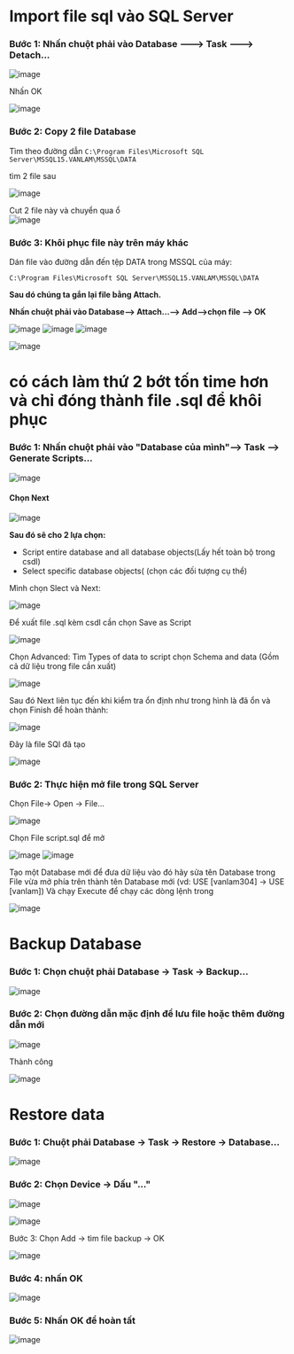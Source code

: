 # Import file sql vào SQL Server

### Bước 1: Nhấn chuột phải vào Database ---> Task ---> Detach...

![image](https://user-images.githubusercontent.com/111721629/191891794-c59382d9-4911-4a96-a57a-5ab37ce06db7.png)

Nhấn OK

![image](https://user-images.githubusercontent.com/111721629/191892038-7d81ec94-90bf-4dac-8838-3a1f53c59b92.png)

### Bước 2: Copy 2 file Database

Tìm theo đường dẫn 
` C:\Program Files\Microsoft SQL Server\MSSQL15.VANLAM\MSSQL\DATA `

 tìm 2 file sau
 
 ![image](https://user-images.githubusercontent.com/111721629/191892996-2ce64f4d-1632-4686-bcff-6760479852c2.png)


Cut 2 file này và chuyển qua ổ  
![image](https://user-images.githubusercontent.com/111721629/191893321-877aaf3f-994d-4c11-bc5c-70bd4278b11d.png)


### Bước 3: Khôi phục file này trên máy khác

Dán file vào đường dẫn đến tệp DATA trong MSSQL của máy:

` C:\Program Files\Microsoft SQL Server\MSSQL15.VANLAM\MSSQL\DATA `

**Sau dó chúng ta gắn lại file bằng Attach.**

**Nhấn chuột phải vào Database--> Attach...--> Add-->chọn file --> OK**

![image](https://user-images.githubusercontent.com/111721629/191894202-da815c37-2206-4790-a7be-adc02808f381.png)
![image](https://user-images.githubusercontent.com/111721629/191894225-dc661116-9851-466e-9bb9-c61b0256669d.png)
![image](https://user-images.githubusercontent.com/111721629/191894241-ee555125-3c07-48d7-b847-1db345a25b29.png)

![image](https://user-images.githubusercontent.com/111721629/191894264-730c201a-f873-41ec-910f-294f829ac02d.png)


# có cách làm thứ 2 bớt tốn time hơn và chỉ đóng thành file .sql để khôi phục

### Bước 1: Nhấn chuột phải vào "Database của mình"--> Task --> Generate Scripts...

![image](https://user-images.githubusercontent.com/111721629/191894547-a06bb3a8-fc1a-49d5-be78-38d18c024b99.png)

#### Chọn Next

![image](https://user-images.githubusercontent.com/111721629/191894622-162282a1-d3c8-4e4c-8dfc-c51d58b073bc.png)

**Sau đó sẽ cho 2 lựa chọn:**

- Script entire database and all database objects(Lấy hết toàn bộ trong csdl)
- Select specific database objects( (chọn các đối tượng cụ thể)

Mình chọn Slect và Next:

![image](https://user-images.githubusercontent.com/111721629/191894996-dad1178e-084a-458b-91bf-4b2f2d79899d.png)

Để xuất file .sql kèm csdl cần chọn Save as Script

![image](https://user-images.githubusercontent.com/111721629/191895158-045ce983-532a-412f-b0f3-cf24006a4a17.png)

Chọn Advanced: Tìm Types of data to script chọn Schema and data (Gồm cả dữ liệu trong file cần xuất) 

![image](https://user-images.githubusercontent.com/111721629/192177162-1fe4b1ce-a47c-4b32-bfb6-c881a04519f2.png)


Sau đó Next liên tục đến khi kiểm tra ổn định như trong hình là đã ổn và chọn Finish để hoàn thành:

![image](https://user-images.githubusercontent.com/111721629/192177432-72e9a373-81b6-455f-8d28-626e19c0325e.png)

Đây là file SQl đã tạo 

![image](https://user-images.githubusercontent.com/111721629/192177608-48a268f5-61a9-4346-812f-29237fd56691.png)


### Bước 2: Thực hiện mở file trong SQL Server

Chọn File-> Open -> File...

![image](https://user-images.githubusercontent.com/111721629/192177780-109cee96-57d2-450c-9b8e-45570257f528.png)

Chọn File script.sql để mở 

![image](https://user-images.githubusercontent.com/111721629/192178912-abbb6f5e-e922-41d3-9b69-8089443376e9.png)
![image](https://user-images.githubusercontent.com/111721629/192178938-4b90bb72-ab2c-4396-aff8-35319fd2472e.png)

Tạo một Database mới để đưa dữ liệu vào đó hãy sửa tên Database trong File vừa mở phía trên thành tên Database mới (vd: USE [vanlam304] -> USE [vanlam])
 Và chạy Execute để chạy các dòng lệnh trong 

![image](https://user-images.githubusercontent.com/111721629/192179487-425345c0-b4ee-48ce-98b1-0c4c80e30bfe.png)

# Backup Database

### Bước 1: Chọn chuột phải Database -> Task -> Backup...

![image](https://user-images.githubusercontent.com/111721629/192186457-6a4de4d9-8313-47b1-86ee-5efcff933ead.png)

### Bước 2: Chọn đường dẫn mặc định để lưu file hoặc thêm đường dẫn mới

![image](https://user-images.githubusercontent.com/111721629/192187027-1ab2235f-493f-435c-b5fd-ac4fd7e8f5c6.png)

Thành công 

![image](https://user-images.githubusercontent.com/111721629/192187100-9dfd09b8-657b-4411-be8b-f23a329319b1.png)





# Restore data

### Bước 1: Chuột phải Database -> Task -> Restore -> Database...

![image](https://user-images.githubusercontent.com/111721629/192181196-cb941115-a1e4-4a4d-b21f-1b1aac3cbc7d.png)


### Bước 2: Chọn Device -> Dấu "..."

![image](https://user-images.githubusercontent.com/111721629/192187011-bf00839d-4b36-40fc-881e-b189f364cc64.png)

![image](https://user-images.githubusercontent.com/111721629/192186046-31c68d68-d9fd-49c2-aad7-164f9ed8497d.png)

Bước 3: Chọn Add -> tìm file backup -> OK

![image](https://user-images.githubusercontent.com/111721629/192187235-b095346f-4da3-47e3-8c4f-9dceb15a423e.png)

### Bước 4: nhấn OK

![image](https://user-images.githubusercontent.com/111721629/192187298-c84e4fd9-f530-4fd7-a7c7-e8e0fa2ae6b1.png)

### Bước 5: Nhấn OK để hoàn tất 

![image](https://user-images.githubusercontent.com/111721629/192187362-6f7ef318-3790-422d-af01-6c636ef522cf.png)


